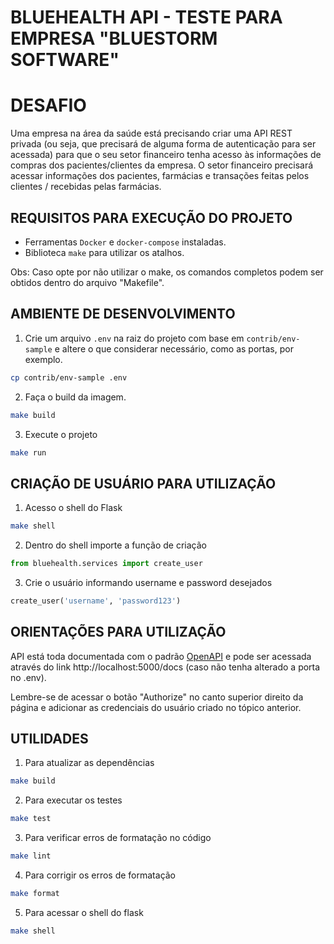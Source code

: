 # BLUEHEALTH API - TESTE PARA EMPRESA "BLUESTORM SOFTWARE"

# DESAFIO

Uma empresa na área da saúde está precisando criar uma API REST privada (ou seja, que precisará de alguma
forma de autenticação para ser acessada) para que o seu setor financeiro tenha acesso às informações de
compras dos pacientes/clientes da empresa. O setor financeiro precisará acessar informações dos pacientes,
farmácias e transações feitas pelos clientes / recebidas pelas farmácias.

## REQUISITOS PARA EXECUÇÃO DO PROJETO

- Ferramentas `Docker` e `docker-compose` instaladas.
- Biblioteca `make` para utilizar os atalhos.

Obs: Caso opte por não utilizar o make, os comandos completos podem ser obtidos dentro do arquivo "Makefile".

## AMBIENTE DE DESENVOLVIMENTO

1. Crie um arquivo `.env` na raiz do projeto com base em `contrib/env-sample` e altere o que considerar necessário, como as portas, por exemplo.

```bash
cp contrib/env-sample .env
```

2. Faça o build da imagem.

```bash
make build
```

3. Execute o projeto

```bash
make run
```

## CRIAÇÃO DE USUÁRIO PARA UTILIZAÇÃO

1. Acesso o shell do Flask

```bash
make shell
```

2. Dentro do shell importe a função de criação

```python
from bluehealth.services import create_user
```

3. Crie o usuário informando username e password desejados

```python
create_user('username', 'password123')
```

## ORIENTAÇÕES PARA UTILIZAÇÃO

API está toda documentada com o padrão [OpenAPI](https://spec.openapis.org/oas/latest.html) e pode ser acessada através do
link http://localhost:5000/docs (caso não tenha alterado a porta no .env).

Lembre-se de acessar o botão "Authorize" no canto superior direito da página e adicionar as credenciais
do usuário criado no tópico anterior.


## UTILIDADES

1. Para atualizar as dependências

```bash
make build
```

2. Para executar os testes

```bash
make test
```

3. Para verificar erros de formatação no código

```bash
make lint
```

4. Para corrigir os erros de formatação

```bash
make format
```

5. Para acessar o shell do flask

```bash
make shell
```
